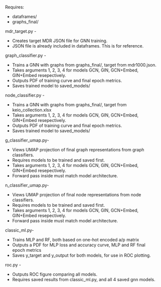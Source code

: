 Requires:
- dataframes/
- graphs\_final/



mdr\_target.py -

* Creates target MDR JSON file for GNN training. 
* JSON file is already included in dataframes. This is for reference. 



graph\_classifier.py -

* Trains a GNN with graphs from graphs\_final/, target from mdr1000.json.
* Takes arguments 1, 2, 3, 4 for models GCN, GIN, GCN+Embed, GIN+Embed resepectively.
* Outputs PDF of training curve and final epoch metrics.
* Saves trained model to saved\_models/



node\_classifier.py -

* Trains a GNN with graphs from graphs\_final/, target from keio\_collection.xlsx
* Takes arguments 1, 2, 3, 4 for models GCN, GIN, GCN+Embed, GIN+Embed resepectively.
* Outputs PDF of training curve and final epoch metrics.
* Saves trained model to saved\_models/



g\_classifier\_umap.py-

* Views UMAP projection of final graph representations from graph classifiers.
* Requires models to be trained and saved first.
* Takes arguments 1, 2, 3, 4 for models GCN, GIN, GCN+Embed, GIN+Embed resepectively.
* Forward pass inside must match model architecture.



n\_classifier\_umap.py-

* Views UMAP projection of final node representations from node classifiers.
* Requires models to be trained and saved first.
* Takes arguments 1, 2, 3, 4 for models GCN, GIN, GCN+Embed, GIN+Embed resepectively.
* Forward pass inside must match model architecture.



classic\_ml.py-

* Trains MLP and RF, both based on one-hot encoded a/p matrix
* Outputs a PDF for MLP loss and accuracy curve, MLP and RF final epoch metrics
* Saves y\_target and y\_output for both models, for use in ROC plotting.



roc.py -

* Outputs ROC figure comparing all models.
* Requires saved results from classic\_ml.py, and all 4 saved gnn models.



